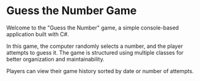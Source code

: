 # Guess the Number Game

Welcome to the "Guess the Number" game, a simple console-based application built with C#. 

In this game, the computer randomly selects a number, and the player attempts to guess it. The game is structured using multiple classes for better organization and maintainability.

Players can view their game history sorted by date or number of attempts.
